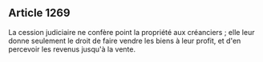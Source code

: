 Article 1269
----
La cession judiciaire ne confère point la propriété aux créanciers ; elle leur
donne seulement le droit de faire vendre les biens à leur profit, et d'en
percevoir les revenus jusqu'à la vente.
